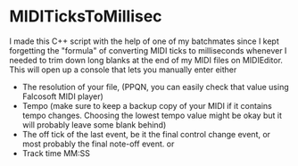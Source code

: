 # MIDITicksToMillisec
I made this C++ script with the help of one of my batchmates since I kept forgetting the "formula" of converting MIDI ticks to milliseconds whenever I needed to trim down long blanks at the end of my MIDI files on MIDIEditor.
This will open up a console that lets you manually enter either
- The resolution of your file, (PPQN, you can easily check that value using Falcosoft MIDI player)
- Tempo (make sure to keep a backup copy of your MIDI if it contains tempo changes. Choosing the lowest tempo value might be okay but it will probably leave some blank behind)
- The off tick of the last event, be it the final control change event, or most probably the final note-off event.
or
- Track time MM:SS
